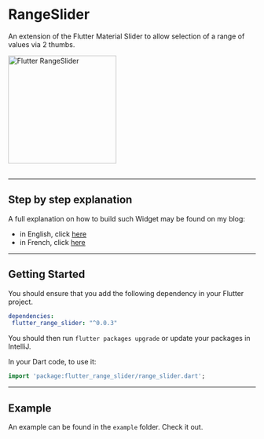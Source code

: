 # RangeSlider

An extension of the Flutter Material Slider to allow selection of a range of values via 2 thumbs.

<img src="https://www.didierboelens.com/images/range_slider.gif" width="220" alt="Flutter RangeSlider" />
<br/><br/>

---
## Step by step explanation

A full explanation on how to build such Widget may be found on my blog:

* in English, click [here](https://www.didierboelens.com/2018/07/range-slider/)
* in French, click [here](https://www.didierboelens.com/fr/2018/07/range-slider/)

---
## Getting Started

You should ensure that you add the following dependency in your Flutter project.
```yaml
dependencies:
 flutter_range_slider: "^0.0.3"
```

You should then run `flutter packages upgrade` or update your packages in IntelliJ.

In your Dart code, to use it:
```dart
import 'package:flutter_range_slider/range_slider.dart';
```

---
## Example

An example can be found in the `example` folder.  Check it out.


